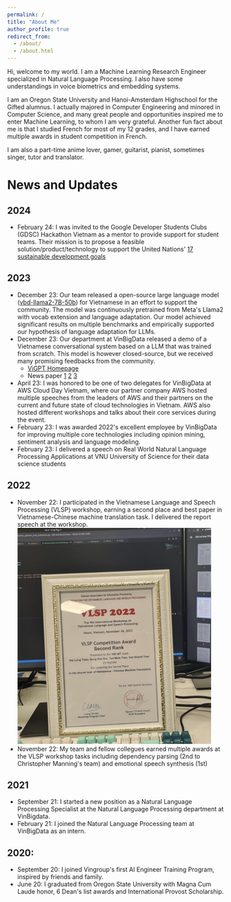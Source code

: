 ```yaml
---
permalink: /
title: "About Me"
author_profile: true
redirect_from: 
  - /about/
  - /about.html
---
```

Hi, welcome to my world. I am a Machine Learning Research Engineer specialized in Natural Language Processing. I also have some understandings in voice biometrics and embedding systems.

I am an Oregon State University and Hanoi-Amsterdam Highschool for the Gifted alumnus. I actually majored in Computer Engineering and minored in Computer Science, and many great people and opportunities inspired me to enter Machine Learning, to whom I am very grateful. Another fun fact about me is that I studied French for most of my 12 grades, and I have earned multiple awards in student competition in French.

I am also a part-time anime lover, gamer, guitarist, pianist, sometimes singer, tutor and translator. 


News and Updates
======
## 2024
* February 24: I was invited to the Google Developer Students Clubs (GDSC) Hackathon Vietnam as a mentor to provide support for student teams. Their mission is to propose a feasible solution/product/technology to support the United Nations' [17 sustainable development goals](https://sdgs.un.org/goals)

## 2023
* December 23: Our team released a open-source large language model ([vbd-llama2-7B-50b](https://huggingface.co/LR-AI-Labs/vbd-llama2-7B-50b-chat)) for Vietnamese in an effort to support the community. The model was continuously pretrained from Meta's Llama2 with vocab extension and language adaptation. Our model achieved significant results on multiple benchmarks and empirically supported our hypothesis of language adaptation for LLMs.
* December 23: Our department at VinBigData released a demo of a Vietnamese conversational system based on a LLM that was trained from scratch. This model is however closed-source, but we received many promising feedbacks from the community. 
  * [ViGPT Homepage](https://vigpt.vinbigdata.com/)
  * News paper [1](https://vietnamnet.vn/en/vigpt-proves-vietnam-s-high-technology-mastery-2234468.html) [2](https://asia.nikkei.com/Business/Technology/Vietnam-jumps-into-made-in-Asia-generative-AI-race) [3](https://vnexpress.net/vinbigdata-ra-mat-ung-dung-vigpt-4693202.html)
* April 23: I was honored to be one of two delegates for VinBigData at AWS Cloud Day Vietnam, where our partner company AWS hosted multiple speeches from the leaders of AWS and their partners on the current and future state of cloud technologies in Vietnam. AWS also hosted different workshops and talks about their core services during the event.
* February 23: I was awarded 2022's excellent employee by VinBigData for improving multiple core technologies including opinion mining, sentiment analysis and language modeling.
* February 23: I delivered a speech on Real World Natural Language Processing Applications at VNU University of Science for their data science students

## 2022
* November 22: I participated in the Vietnamese Language and Speech Processing (VLSP) workshop, earning a second place and best paper in Vietnamese-Chinese machine translation task. I delivered the report speech at the workshop.
  <img src="images/vlsp2022.JPG" alt="VLSP Award" style="height: 500px;"/>
* November 22: My team and fellow collegues earned multiple awards at the VLSP workshop tasks including dependency parsing (2nd to Christopher Manning's team) and emotional speech synthesis (1st)

## 2021
* September 21: I started a new position as a Natural Language Processing Specialist at the Natural Language Processing department at VinBigdata.
* February 21: I joined the Natural Language Processing team at VinBigData as an intern.

## 2020:
* September 20: I joined Vingroup's first AI Engineer Training Program, inspired by friends and family.
* June 20: I graduated from Oregon State University with Magna Cum Laude honor, 6 Dean's list awards and International Provost Scholarship.


